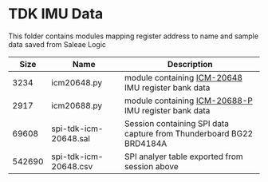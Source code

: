 # TDK IMU Data
This folder contains modules mapping register address to name and sample data saved from Saleae Logic

Size   | Name                    | Description
-------|-------------------------|------------
   3234|icm20648.py              | module containing [ICM-20648](https://invensense.tdk.com/wp-content/uploads/2021/07/DS-000179-ICM-20648-v1.5.pdf#page=40) IMU register bank data
   2917|icm20688.py              | module containing [ICM-20688-P](https://invensense.tdk.com/wp-content/uploads/2020/04/ds-000347_icm-42688-p-datasheet.pdf) IMU register bank data
  69608|spi-tdk-icm-20648.sal    | Session containing SPI data capture from Thunderboard BG22 BRD4184A
 542690|spi-tdk-icm-20648.csv    | SPI analyer table exported from session above
 


